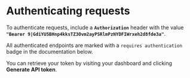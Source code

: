 # Authenticating requests

To authenticate requests, include a **`Authorization`** header with the value **`"Bearer 9|GdiYU5BHnp4kksTZ3Ovm2ayPSRlmPzNYDFIWrxeh2d8fde3a"`**.

All authenticated endpoints are marked with a `requires authentication` badge in the documentation below.

You can retrieve your token by visiting your dashboard and clicking <b>Generate API token</b>.
